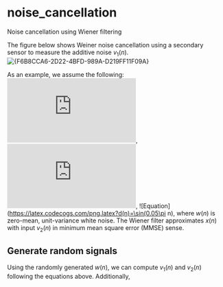 # noise_cancellation
Noise cancellation using Wiener filtering

The figure below shows Weiner noise cancellation using a secondary sensor to measure the additive noise $v_1(n)$. 
![{F6B8CCA6-2D22-4BFD-989A-D219FF11F09A}](https://github.com/user-attachments/assets/a961bc57-33ec-4b3d-9fc9-9a2ae33e804f)

As an example, we assume the following:
![Equation](https://latex.codecogs.com/png.latex?v_1(n)=0.9v_1(n-1)+w(n)),
![Equation](https://latex.codecogs.com/png.latex?v_2(n)=-0.5v_2(n-1)+w(n)),
![Equation](https://latex.codecogs.com/png.latex?d(n)=\sin(0.05\pi n),
where $w(n)$ is zero-mean, unit-variance white noise.
The Wiener filter approximates $x(n)$ with input $v_2(n)$ in minimum mean square error (MMSE) sense. 

## Generate random signals
Using the randomly generated $w(n)$, we can compute $v_1(n)$ and $v_2(n)$ following the equations above. Additionally, 
